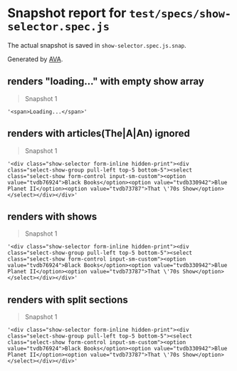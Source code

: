 # Snapshot report for `test/specs/show-selector.spec.js`

The actual snapshot is saved in `show-selector.spec.js.snap`.

Generated by [AVA](https://ava.li).

## renders "loading..." with empty show array

> Snapshot 1

    '<span>Loading...</span>'

## renders with articles(The|A|An) ignored

> Snapshot 1

    '<div class="show-selector form-inline hidden-print"><div class="select-show-group pull-left top-5 bottom-5"><select class="select-show form-control input-sm-custom"><option value="tvdb76924">Black Books</option><option value="tvdb330942">Blue Planet II</option><option value="tvdb73787">That \'70s Show</option></select></div></div>'

## renders with shows

> Snapshot 1

    '<div class="show-selector form-inline hidden-print"><div class="select-show-group pull-left top-5 bottom-5"><select class="select-show form-control input-sm-custom"><option value="tvdb76924">Black Books</option><option value="tvdb330942">Blue Planet II</option><option value="tvdb73787">That \'70s Show</option></select></div></div>'

## renders with split sections

> Snapshot 1

    '<div class="show-selector form-inline hidden-print"><div class="select-show-group pull-left top-5 bottom-5"><select class="select-show form-control input-sm-custom"><option value="tvdb76924">Black Books</option><option value="tvdb330942">Blue Planet II</option><option value="tvdb73787">That \'70s Show</option></select></div></div>'
